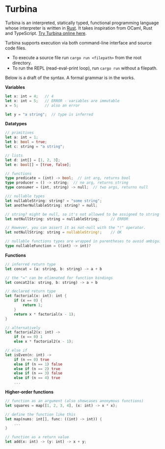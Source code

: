 # Turbina

Turbina is an interpreted, statically typed, functional programming language whose interpreter is written in [Rust](https://www.rust-lang.org/). It takes inspiration from OCaml, Rust and TypeScript. [Try Turbina online here](https://turbinalang.web.app/).

Turbina supports execution via both command-line interface and source code files.

- To execute a source file run `cargo run <filepath>` from the root directory.
- To run the REPL (read-eval-print loop), run `cargo run` without a filepath.

Below is a draft of the syntax. A formal grammar is in the works.

**Variables**
```rust
let x: int = 4;   // 4
let x: int = 5;   // ERROR - variables are immutable
x = 5;            // also an error

let y = "a string";  // type is inferred
```

**Datatypes**
```rust
// primitives
let a: int = 1;
let b: bool = true;
let c: string = "a string";

// lists
let d: int[] = [1, 2, 3];
let e: bool[] = [true, false];

// functions
type predicate = (int) -> bool;  // int arg, returns bool
type producer = () -> string;  // no arg, returns string
type consumer = (int, string) -> null;  // two args, returns null

/// nullable types
let nullableString: string? = "some string";
let anotherNullableString: string? = null;

// string? might be null, so it's not allowed to be assigned to string
let notNullString: string = nullableString;     // ERROR

// However, you can assert it as not-null with the "!" operator.
let notNullString: string = nullableString!;    // OK

// nullable functions types are wrapped in parentheses to avoid ambiguity
type nullableFunction = ((int) -> int)?
```

**Functions**
```rust
// inferred return type
let concat = (a: string, b: string) -> a + b

// the "=" can be elimnated for function bindings
let concat2(a: string, b: string) -> a + b

// declared return type
let factorial(x: int): int {
    if (x == 0) {
        return 1;
    }
    return x * factorial(x - 1);
}

// alternatively
let factorial2(x: int) ->
    if (x == 0) 1
    else x * factorial2(x - 1);

// else if
let isEven(n: int) ->
    if (n == 0) true
    else if (n == 1) false
    else if (n == 2) true
    else if (n == 3) false
    else if (n == 4) true
    ...
```

**Higher-order functions**
```rust
// function as an argument (also showcases anonymous functions)
let squares = map([1, 2, 3, 4], (x: int) -> x * x);

// define the function like this
let map(nums: int[], func: ((int) -> int)) {
    ...
}

// function as a return value
let add(x: int) -> (y: int) -> x + y;
```

